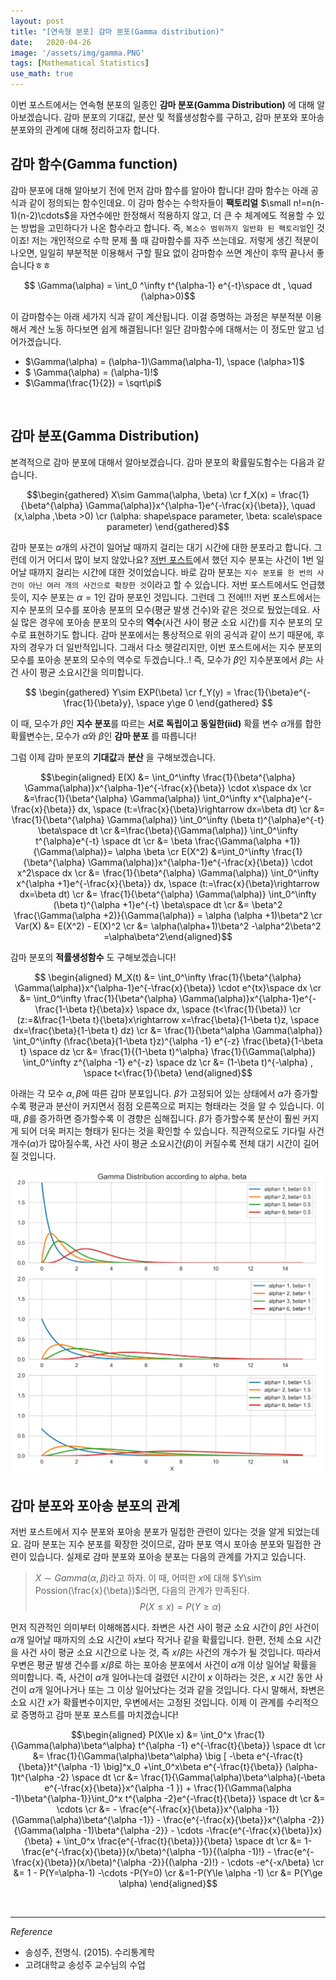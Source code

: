 ```yaml
---
layout: post
title: "[연속형 분포] 감마 분포(Gamma distribution)"
date:   2020-04-26
image: '/assets/img/gamma.PNG'
tags: [Mathematical Statistics]
use_math: true
---
```


이번 포스트에서는 연속형 분포의 일종인 **감마 분포(Gamma Distribution)** 에 대해 알아보겠습니다. 감마 분포의 기대값, 분산 및 적률생성함수를 구하고, 감마 분포와 포아송 분포와의 관계에 대해 정리하고자 합니다.
<br>


## 감마 함수(Gamma function)

감마 분포에 대해 알아보기 전에 먼저 감마 함수를 알아야 합니다! 감마 함수는 아래 공식과 같이 정의되는 함수인데요.  이 감마 함수는 수학자들이 **팩토리얼** $\small n!=n(n-1)(n-2)\cdots$을 자연수에만 한정해서 적용하지 않고, 더 큰 수 체계에도 적용할 수 있는 방법을 고민하다가 나온 함수라고 합니다. 즉, ``복소수 범위까지 일반화 된 팩토리얼``인 것이죠! 저는 개인적으로 수학 문제 풀 때 감마함수를 자주 쓰는데요. 저렇게 생긴 적분이 나오면, 일일히 부분적분 이용해서 구할 필요 없이 감마함수 쓰면 계산이 후딱 끝나서 좋습니다ㅎㅎ

$$ \Gamma(\alpha) = \int_0 ^\infty t^{\alpha-1} e^{-t}\space dt , \quad (\alpha>0)$$

이 감마함수는 아래 세가지 식과 같이 계산됩니다. 이걸 증명하는 과정은 부분적분 이용해서 계산 노동 하다보면 쉽게 해결됩니다! 일단 감마함수에 대해서는 이 정도만 알고 넘어가겠습니다.   

* $\Gamma(\alpha) = (\alpha-1)\Gamma(\alpha-1), \space (\alpha>1)$  
* $ \Gamma(\alpha) = (\alpha-1)!$  
* $\Gamma(\frac{1}{2}) = \sqrt\pi$  

<br>

## 감마 분포(Gamma Distribution)

본격적으로 감마 분포에 대해서 알아보겠습니다. 감마 분포의 확률밀도함수는 다음과 같습니다.

$$\begin{gathered}  X\sim Gamma(\alpha, \beta) \cr
f_X(x) = \frac{1}{\beta^{\alpha} \Gamma(\alpha)}x^{\alpha-1}e^{-\frac{x}{\beta}}, \quad (x,\alpha ,\beta >0) \cr
(\alpha: shape\space parameter, \beta: scale\space parameter) \end{gathered}$$

감마 분포는 $\alpha$개의 사건이 일어날 때까지 걸리는 대기 시간에 대한 분포라고 합니다. 그런데 이거 어디서 많이 보지 않았나요? [저번 포스트](https://soohee410.github.io/exponential_dist)에서 했던 지수 분포는 사건이 1번 일어날 때까지 걸리는 시간에 대한 것이었습니다. 바로 감마 분포는 ``지수 분포를 한 번의 사건이 아닌 여러 개의 사건으로 확장한 것``이라고 할 수 있습니다. 저번 포스트에서도 언급했듯이, 지수 분포는 $\alpha =1$인 감마 분포인 것입니다. 그런데 그 전에!!! 저번 포스트에서는 지수 분포의 모수를 포아송 분포의 모수(평균 발생 건수)와 같은 것으로 뒀었는데요. 사실 많은 경우에 포아송 분포의 모수의 **역수**(사건 사이 평균 소요 시간)를 지수 분포의 모수로 표현하기도 합니다. 감마 분포에서는 통상적으로 위의 공식과 같이 쓰기 때문에, 후자의 경우가 더  일반적입니다. 그래서 다소 헷갈리지만, 이번 포스트에서는 지수 분포의 모수를 포아송 분포의 모수의 역수로 두겠습니다..! 즉, 모수가 $\beta$인 지수분포에서 $\beta$는 사건 사이 평균 소요시간을 의미합니다.

$$ \begin{gathered} Y\sim EXP(\beta) \cr f_Y(y) = \frac{1}{\beta}e^{-\frac{1}{\beta}y}, \space y\ge 0 \end{gathered} $$

이 때, 모수가 $\beta$인 **지수 분포**를 따르는 **서로 독립이고 동일한(iid)**  확률 변수 $\alpha$개를 합한 확률변수는, 모수가 $\alpha$와 $\beta$인 **감마 분포** 를 따릅니다!

그럼 이제 감마 분포의 **기대값**과 **분산** 을 구해보겠습니다.

$$\begin{aligned} E(X) &= \int_0^\infty \frac{1}{\beta^{\alpha} \Gamma(\alpha)}x^{\alpha-1}e^{-\frac{x}{\beta}} \cdot x\space dx \cr
&=\frac{1}{\beta^{\alpha} \Gamma(\alpha)} \int_0^\infty x^{\alpha}e^{-\frac{x}{\beta}} dx, \space (t:=\frac{x}{\beta}\rightarrow dx=\beta dt) \cr
&= \frac{1}{\beta^{\alpha} \Gamma(\alpha)} \int_0^\infty (\beta t)^{\alpha}e^{-t} \beta\space dt \cr
&=\frac{\beta}{\Gamma(\alpha)} \int_0^\infty t^{\alpha}e^{-t} \space dt \cr &= \beta \frac{\Gamma(\alpha +1)}{\Gamma(\alpha)}= \alpha \beta \cr
E(X^2) &=\int_0^\infty \frac{1}{\beta^{\alpha} \Gamma(\alpha)}x^{\alpha-1}e^{-\frac{x}{\beta}} \cdot x^2\space dx \cr
&= \frac{1}{\beta^{\alpha} \Gamma(\alpha)} \int_0^\infty x^{\alpha +1}e^{-\frac{x}{\beta}} dx, \space (t:=\frac{x}{\beta}\rightarrow dx=\beta dt) \cr &= \frac{1}{\beta^{\alpha} \Gamma(\alpha)} \int_0^\infty (\beta t)^{\alpha +1}e^{-t} \beta\space dt \cr
&= \beta^2 \frac{\Gamma(\alpha +2)}{\Gamma(\alpha)} = \alpha (\alpha +1)\beta^2 \cr
Var(X) &= E(X^2) - E(X)^2 \cr
&= \alpha(\alpha+1)\beta^2 -\alpha^2\beta^2 =\alpha\beta^2\end{aligned}$$

감마 분포의 **적률생성함수** 도 구해보겠습니다!

$$ \begin{aligned} M_X(t) &= \int_0^\infty \frac{1}{\beta^{\alpha} \Gamma(\alpha)}x^{\alpha-1}e^{-\frac{x}{\beta}} \cdot e^{tx}\space dx \cr
&= \int_0^\infty \frac{1}{\beta^{\alpha} \Gamma(\alpha)}x^{\alpha-1}e^{-\frac{1-\beta t}{\beta}x} \space dx, \space (t<\frac{1}{\beta}) \cr
(z:=&\frac{1-\beta t}{\beta}x\rightarrow x=\frac{\beta}{1-\beta t}z, \space dx=\frac{\beta}{1-\beta t} dz) \cr
&= \frac{1}{\beta^\alpha \Gamma(\alpha)} \int_0^\infty (\frac{\beta}{1-\beta t}z)^{\alpha -1} e^{-z} \frac{\beta}{1-\beta t} \space dz \cr
&= \frac{1}{(1-\beta t)^\alpha} \frac{1}{\Gamma(\alpha)} \int_0^\infty z^{\alpha -1} e^{-z} \space dz \cr
&= (1-\beta t)^{-\alpha} , \space t<\frac{1}{\beta}  \end{aligned}$$

아래는 각 모수 $\alpha, \beta$에 따른 감마 분포입니다. $\beta$가 고정되어 있는 상태에서 $\alpha$가 증가할수록 평균과 분산이 커지면서 점점 오른쪽으로 퍼지는 형태라는 것을 알 수 있습니다. 이 때, $\beta$를 증가하면 증가할수록 이 경향은 심해집니다.  $\beta$가 증가할수록 분산이 훨씬 커지게 되어 더욱 퍼지는 형태가 된다는 것을 확인할 수 있습니다. 직관적으로도 기다릴 사건 개수($\alpha$)가 많아질수록, 사건 사이 평균 소요시간($\beta$)이 커질수록 전체 대기 시간이 길어질 것입니다.

<img src='/assets/img/gamma.PNG' width='650px'>

<br>

## 감마 분포와 포아송 분포의 관계

저번 포스트에서 지수 분포와 포아송 분포가 밀접한 관련이 있다는 것을 알게 되었는데요. 감마 분포는 지수 분포를 확장한 것이므로, 감마 분포 역시 포아송 분포와 밀접한 관련이 있습니다. 실제로 감마 분포와 포아송 분포는 다음의 관계를 가지고 있습니다.

> $X\sim Gamma(\alpha, \beta)$라고 하자. 이 때,  어떠한 $x$에 대해 $Y\sim Possion(\frac{x}{\beta})$라면, 다음의 관계가 만족된다.
$$P(X\le x) = P(Y\ge \alpha)$$

먼저 직관적인 의미부터 이해해봅시다. 좌변은 사건 사이 평균 소요 시간이 $\beta$인 사건이 $\alpha$개 일어날 때까지의 소요 시간이 $x$보다 작거나 같을 확률입니다. 한편, 전체 소요 시간을 사건 사이 평균 소요 시간으로 나눈 것, 즉 $x/\beta$는 사건의 개수가 될 것입니다. 따라서 우변은 평균 발생 건수를 $x/\beta$로 하는 포아송 분포에서 사건이 $\alpha$개 이상 일어날 확률을 의미합니다. 즉, 사건이 $\alpha$개 일어나는데 걸렸던 시간이 $x$ 이하라는 것은, $x$ 시간 동안 사건이 $\alpha$개 일어나거나 또는 그 이상 일어났다는 것과 같을 것입니다. 다시 말해서, 좌변은 소요 시간 $x$가 확률변수이지만, 우변에서는 고정된 것입니다. 이제 이 관계를 수리적으로 증명하고 감마 분포 포스트를 마치겠습니다!

$$\begin{aligned} P(X\le x) &= \int_0^x \frac{1}{\Gamma(\alpha)\beta^\alpha} t^{\alpha -1} e^{-\frac{t}{\beta}} \space dt \cr  &= \frac{1}{\Gamma(\alpha)\beta^\alpha} \big [ -\beta e^{-\frac{t}{\beta}}t^{\alpha -1} \big]^x_0 +\int_0^x\beta e^{-\frac{t}{\beta}} (\alpha-1)t^{\alpha -2} \space dt \cr
&= \frac{1}{\Gamma(\alpha)\beta^\alpha}(-\beta e^{-\frac{x}{\beta}}x^{\alpha -1 }) + \frac{1}{\Gamma(\alpha -1)\beta^{\alpha-1}}\int_0^x t^{\alpha -2}e^{-\frac{t}{\beta}} \space dt \cr &= \cdots \cr
&= - \frac{e^{-\frac{x}{\beta}}x^{\alpha -1}}{\Gamma(\alpha)\beta^{\alpha -1}} - \frac{e^{-\frac{x}{\beta}}x^{\alpha -2}}{\Gamma(\alpha -1)\beta^{\alpha -2}} - \cdots -\frac{e^{-\frac{x}{\beta}}x}{\beta} + \int_0^x \frac{e^{-\frac{t}{\beta}}}{\beta} \space dt \cr
&= 1- \frac{e^{-\frac{x}{\beta}}(x/\beta)^{\alpha -1}}{(\alpha -1)!}   - \frac{e^{-\frac{x}{\beta}}(x/\beta)^{\alpha -2}}{(\alpha -2)!} - \cdots -e^{-x/\beta} \cr
&= 1 - P(Y=\alpha-1) -\cdots -P(Y=0) \cr
&=1-P(Y\le \alpha -1) \cr
&= P(Y\ge \alpha)  \end{aligned}$$



<br>

---

$Reference$

-  송성주, 전명식. (2015). 수리통계학
- 고려대학교 송성주 교수님의 수업

